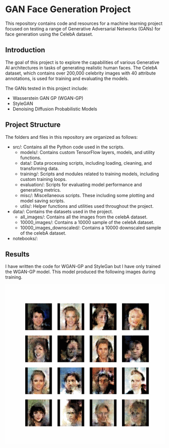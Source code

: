 # GAN Face Generation Project
This repository contains code and resources for a machine learning project focused on testing a range of Generative Adversarial Networks (GANs) for face generation using the CelebA dataset.

## Introduction
The goal of this project is to explore the capabilities of various Generative AI architectures in tasks of generating realistic human faces. The CelebA dataset, which contains over 200,000 celebrity images with 40 attribute annotations, is used for training and evaluating the models.

The GANs tested in this project include:
* Wasserstein GAN GP (WGAN-GP)
* StyleGAN
* Denoising Diffusion Probabilistic Models

## Project Structure
The folders and files in this repository are organized as follows:
* src/: Contains all the Python code used in the scripts.
    * models/: Contains custom TensorFlow layers, models, and utility functions.
    * data/: Data processing scripts, including loading, cleaning, and transforming data.
	* training/: Scripts and modules related to training models, including custom training loops.
	* evaluation/: Scripts for evaluating model performance and generating metrics.
    * misc/: Miscellaneous scripts. These including some plotting and model saving scripts. 
	* utils/: Helper functions and utilities used throughout the project.
* data/: Contains the datasets used in the project.
    * all_images/: Contains all the images from the celebA dataset.
	* 10000_images/: Contains a 10000 sample of the celebA dataset.
    * 10000_images_downscaled/: Contains a 10000 downscaled sample of the celebA dataset.
* notebooks/:

## Results
I have written the code for WGAN-GP and StyleGan but I have only trained the WGAN-GP model. This model produced the following images during training.

![Alt text](./src/training_images/training_gifs/wgan_gp_training_gif.gif)
